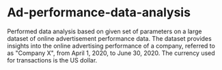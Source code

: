 # Ad-performance-data-analysis
Performed data analysis based on given set of parameters on a large dataset of online advertisement performance data.
The dataset provides insights into the online advertising performance of a company, referred to as "Company X", from April 1, 2020, to June 30, 2020. The currency used for transactions is the US dollar.
